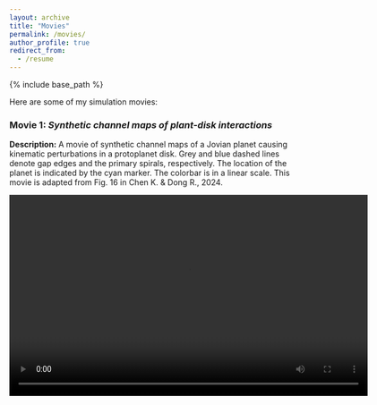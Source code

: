 ```yaml
---
layout: archive
title: "Movies"
permalink: /movies/
author_profile: true
redirect_from:
  - /resume
---
```


{% include base_path %}


Here are some of my simulation movies:


### Movie 1: *Synthetic channel maps of plant-disk interactions*
<!-- ![Movie Poster or Thumbnail](link-to-thumbnail.jpg) -->
**Description:** A movie of synthetic channel maps of a Jovian planet causing kinematic perturbations in a protoplanet disk. Grey and blue dashed lines denote gap edges and the primary spirals, respectively. The location of the planet is indicated by the cyan marker. The colorbar is in a linear scale. This movie is adapted from Fig. 16 in Chen K. & Dong R., 2024.

<video width="640" height="360" controls>
  <source src="../files/mv_chan_5mth_visc1e-3_cps20_1000ob_inc45_pa0_phi225.mp4" type="video/mp4">
  Your browser does not support the video tag.
</video>

